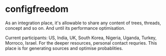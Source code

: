 # configfreedom
As an integration place, it's allowable to share any content of trees, threads, concept and so on. And until its performance optimisation.

Current participants: US, India, UK, South Korea, Nigeria, Uganda, Turkey, Morroco, Israel.
For the deeper resources, personal contact requries. This place is for generating sources and optimise probablities.

